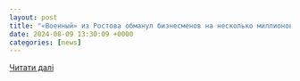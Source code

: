 ```yaml
---
layout: post
title: "«Военный» из Ростова обманул бизнесменов на несколько миллионов. Ложь довела до уголовки"
date: 2024-08-09 13:30:09 +0000
categories: [news]
---
```


[Читати далі](https://47news.ru/articles/255458/)
